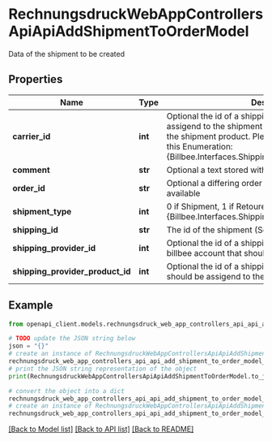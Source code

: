# RechnungsdruckWebAppControllersApiApiAddShipmentToOrderModel

Data of the shipment to be created

## Properties

Name | Type | Description | Notes
------------ | ------------- | ------------- | -------------
**carrier_id** | **int** | Optional the id of a shipping carrier that should be assigend to the shipment  Will override the carrier from the shipment product.  Please use the integer value from this Enumeration:  {Billbee.Interfaces.Shipping.Enums.ShippingCarrier} | [optional] 
**comment** | **str** | Optional a text stored with the shipment | [optional] 
**order_id** | **str** | Optional a differing order number of the shipment if available | [optional] 
**shipment_type** | **int** | 0 if Shipment, 1 if Retoure  {Billbee.Interfaces.Shipping.Enums.ShipmentTypeEnum} | [optional] 
**shipping_id** | **str** | The id of the shipment (Sendungsnummer/trackingid) | [optional] 
**shipping_provider_id** | **int** | Optional the id of a shipping provider existing in the billbee account that should be assigned to the shipment | [optional] 
**shipping_provider_product_id** | **int** | Optional the id of a shipping provider product that should be assigend to the shipment | [optional] 

## Example

```python
from openapi_client.models.rechnungsdruck_web_app_controllers_api_api_add_shipment_to_order_model import RechnungsdruckWebAppControllersApiApiAddShipmentToOrderModel

# TODO update the JSON string below
json = "{}"
# create an instance of RechnungsdruckWebAppControllersApiApiAddShipmentToOrderModel from a JSON string
rechnungsdruck_web_app_controllers_api_api_add_shipment_to_order_model_instance = RechnungsdruckWebAppControllersApiApiAddShipmentToOrderModel.from_json(json)
# print the JSON string representation of the object
print(RechnungsdruckWebAppControllersApiApiAddShipmentToOrderModel.to_json())

# convert the object into a dict
rechnungsdruck_web_app_controllers_api_api_add_shipment_to_order_model_dict = rechnungsdruck_web_app_controllers_api_api_add_shipment_to_order_model_instance.to_dict()
# create an instance of RechnungsdruckWebAppControllersApiApiAddShipmentToOrderModel from a dict
rechnungsdruck_web_app_controllers_api_api_add_shipment_to_order_model_from_dict = RechnungsdruckWebAppControllersApiApiAddShipmentToOrderModel.from_dict(rechnungsdruck_web_app_controllers_api_api_add_shipment_to_order_model_dict)
```
[[Back to Model list]](../README.md#documentation-for-models) [[Back to API list]](../README.md#documentation-for-api-endpoints) [[Back to README]](../README.md)


